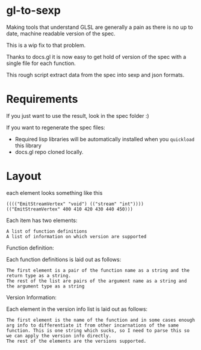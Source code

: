 # gl-to-sexp

Making tools that understand GLSL are generally a pain as there is no up to date, machine readable version of the spec.

This is a wip fix to that problem.

Thanks to docs.gl it is now easy to get hold of version of the spec with a single file for each function.

This rough script extract data from the spec into sexp and json formats.

Requirements
============
If you just want to use the result, look in the spec folder :)

If you want to regenerate the spec files:

- Required lisp libraries will be automatically installed when you `quickload` this library
- docs.gl repo cloned locally.

Layout
======

each element looks something like this

    (((("EmitStreamVertex" "void") (("stream" "int"))))
    (("EmitStreamVertex" 400 410 420 430 440 450)))

Each item has two elements:

    A list of function definitions
    A list of information on which version are supported

Function definition:

Each function definitions is laid out as follows:

    The first element is a pair of the function name as a string and the return type as a string.
    The rest of the list are pairs of the argument name as a string and the argument type as a string

Version Information:

Each element in the version info list is laid out as follows:

    The first element is the name of the function and in some cases enough arg info to differentiate it from other incarnations of the same function. This is one string which sucks, so I need to parse this so we can apply the version info directly.
    The rest of the elements are the versions supported.
